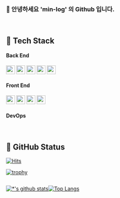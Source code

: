 
### 👋 안녕하세요 <span style="color:#">'min-log'</span> 의  Github 입니다.

<br />

## 👀 Tech Stack

#### Back End
<span>
  <img src="https://img.shields.io/badge/java-007396?style=for-the-badge&logo=java&logoColor=white" style="height:24px"> 
</span>
<span>
<img src="https://img.shields.io/badge/Spring-6DB33F?style=for-the-badge&logo=Spring&logoColor=white" style="height:24px">
</span>
<span>
<img src="https://img.shields.io/badge/Spring Boot-6DB33F?style=for-the-badge&logo=Spring Boot&logoColor=white" style="height:24px">
</span>
<span>
<img src="https://img.shields.io/badge/MySQL-4479A1?style=for-the-badge&logo=MySQL&logoColor=white" style="height:24px">
</span>
<span>
<img src="https://img.shields.io/badge/Oracle-F80000?style=for-the-badge&logo=Oracle&logoColor=white" style="height:24px">
</span>
  
#### Front End
<span>
<img src="https://img.shields.io/badge/html5-E34F26?style=for-the-badge&logo=html5&logoColor=white" style="height:24px">
</span>
<span>
<img src="https://img.shields.io/badge/css3-1572B6?style=for-the-badge&logo=css3&logoColor=white" style="height:24px">
  </span>
<span>
<img src="https://img.shields.io/badge/javaScript-F7DF1E?style=for-the-badge&logo=javaScript&logoColor=white" style="height:24px">
  </span>
<span>
<img src="https://img.shields.io/badge/jQuery-0769AD?style=for-the-badge&logo=jQuery&logoColor=white" style="height:24px">
</span>
  

#### DevOps

<br />

## 👀 GitHub Status
<!--
[Hits]
-->
[![Hits](https://hits.seeyoufarm.com/api/count/incr/badge.svg?url=https%3A%2F%2Fgithub.com%2Fgjbae1212%2Fhit-counter&count_bg=%230ACFFF&title_bg=%23555555&icon=&icon_color=%23E7E7E7&title=Views&edge_flat=false)](https://hits.seeyoufarm.com)

<!--
[Trophy ]
-->
[![trophy](https://github-profile-trophy.vercel.app/?username=min-log&theme=flat&column=7)](https://github.com/min-log/)


<div id="githubStatus" style="display:flex !important">
<p style="display:inline-block">
  
[![*'s github stats](https://github-readme-stats.vercel.app/api?username=min-log&show_icons=true&theme=cobalt&include_all_commits=true)](https://github.com/min-log)
  
</p>
<p style="display:inline-block">
  
[![Top Langs](https://github-readme-stats.vercel.app/api/top-langs/?username=min-log&layout=compact)](https://github.com/min-log/githubreadme-stats)
  
</p>
</div>

<!--
<img src="https://img.shields.io/badge/기술스택이름-색상(#제외)?style=for-the-badge&logo=기술스택이름&logoColor=white">
-->

